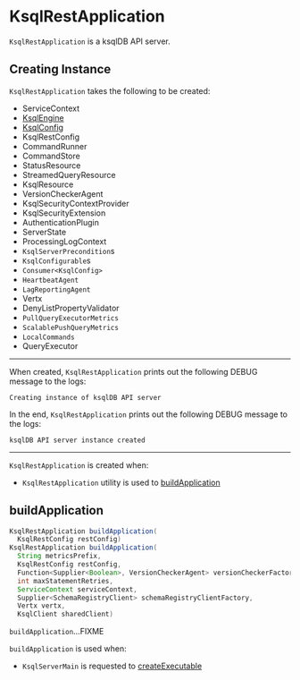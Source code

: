 # KsqlRestApplication

`KsqlRestApplication` is a ksqlDB API server.

## Creating Instance

`KsqlRestApplication` takes the following to be created:

* <span id="serviceContext"> ServiceContext
* <span id="ksqlEngine"> [KsqlEngine](../KsqlEngine.md)
* <span id="ksqlConfig"> [KsqlConfig](../KsqlConfig.md)
* <span id="restConfig"> KsqlRestConfig
* <span id="commandRunner"> CommandRunner
* <span id="commandStore"> CommandStore
* <span id="statusResource"> StatusResource
* <span id="streamedQueryResource"> StreamedQueryResource
* <span id="ksqlResource"> KsqlResource
* <span id="versionCheckerAgent"> VersionCheckerAgent
* <span id="ksqlSecurityContextProvider"> KsqlSecurityContextProvider
* <span id="securityExtension"> KsqlSecurityExtension
* <span id="authenticationPlugin"> AuthenticationPlugin
* <span id="serverState"> ServerState
* <span id="processingLogContext"> ProcessingLogContext
* <span id="preconditions"> `KsqlServerPrecondition`s
* <span id="configurables"> `KsqlConfigurable`s
* <span id="rocksDBConfigSetterHandler"> `Consumer<KsqlConfig>`
* <span id="heartbeatAgent"> `HeartbeatAgent`
* <span id="lagReportingAgent"> `LagReportingAgent`
* <span id="vertx"> Vertx
* <span id="denyListPropertyValidator"> DenyListPropertyValidator
* <span id="pullQueryMetrics"> `PullQueryExecutorMetrics`
* <span id="scalablePushQueryMetrics"> `ScalablePushQueryMetrics`
* <span id="localCommands"> `LocalCommands`
* <span id="queryExecutor"> QueryExecutor

---

When created, `KsqlRestApplication` prints out the following DEBUG message to the logs:

```text
Creating instance of ksqlDB API server
```

In the end, `KsqlRestApplication` prints out the following DEBUG message to the logs:

```text
ksqlDB API server instance created
```

---

`KsqlRestApplication` is created when:

* `KsqlRestApplication` utility is used to [buildApplication](#buildApplication)

## <span id="buildApplication"> buildApplication

```java
KsqlRestApplication buildApplication(
  KsqlRestConfig restConfig)
KsqlRestApplication buildApplication(
  String metricsPrefix,
  KsqlRestConfig restConfig,
  Function<Supplier<Boolean>, VersionCheckerAgent> versionCheckerFactory,
  int maxStatementRetries,
  ServiceContext serviceContext,
  Supplier<SchemaRegistryClient> schemaRegistryClientFactory,
  Vertx vertx,
  KsqlClient sharedClient)
```

`buildApplication`...FIXME

`buildApplication` is used when:

* `KsqlServerMain` is requested to [createExecutable](KsqlServerMain.md#createExecutable)
